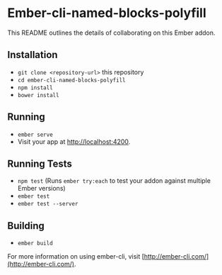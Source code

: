 # Ember-cli-named-blocks-polyfill

This README outlines the details of collaborating on this Ember addon.

## Installation

* `git clone <repository-url>` this repository
* `cd ember-cli-named-blocks-polyfill`
* `npm install`
* `bower install`

## Running

* `ember serve`
* Visit your app at [http://localhost:4200](http://localhost:4200).

## Running Tests

* `npm test` (Runs `ember try:each` to test your addon against multiple Ember versions)
* `ember test`
* `ember test --server`

## Building

* `ember build`

For more information on using ember-cli, visit [http://ember-cli.com/](http://ember-cli.com/).
